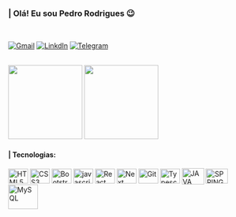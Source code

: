 ### | Olá! Eu sou Pedro Rodrigues 😉
<br/>

[![Gmail](https://img.shields.io/badge/Gmail-D14836?style=for-the-badge&logo=gmail&logoColor=white)](mailto:pedrorsrodrigues1203@gmail.com)
[![LinkdIn](https://img.shields.io/badge/LinkedIn-0077B5?style=for-the-badge&logo=linkedin&logoColor=white)](https://www.linkedin.com/in/pedro-rodrigues-50986a262/)
[![Telegram](https://img.shields.io/badge/Telegram-2CA5E0?style=for-the-badge&logo=telegram&logoColor=white)](https://t.me/eupedrorodrigues) 

<br/>

<div>
    <img  height="150em" src="https://github-readme-stats.vercel.app/api?username=eupedrorodrigues&show_icons=true&theme=radical"/>
    <img  height="150em" src="https://github-readme-stats-eight-theta.vercel.app/api/top-langs/?username=eupedrorodrigues&layout=compact&langs_count=8&theme=radical"/>  
</div>


#### | Tecnologias:

<div style="display: inline_block">
    <img align="center"  alt="HTML5" src="https://cdn.jsdelivr.net/gh/devicons/devicon/icons/html5/html5-original.svg" height="30" width="40"/>
    <img align="center"  alt="CSS3" src="https://cdn.jsdelivr.net/gh/devicons/devicon/icons/css3/css3-original.svg" height="30" width="40" />
    <img align="center"  alt="Bootstrap" src="https://cdn.jsdelivr.net/gh/devicons/devicon/icons/bootstrap/bootstrap-original-wordmark.svg" height="30" width="40" />
    <img align="center"  alt="javascript" src="https://cdn.jsdelivr.net/gh/devicons/devicon/icons/javascript/javascript-original.svg"  height="30" width="40"/>
    <img align="center"  alt="React" src="https://cdn.jsdelivr.net/gh/devicons/devicon/icons/react/react-original.svg"  height="30" width="40"/>
    <img align="center"  alt="Next" src="https://cdn.jsdelivr.net/gh/devicons/devicon/icons/nextjs/nextjs-original.svg" backdrop-filter: invert(1) height="30" width="40"/>
    <img align="center"  alt="Git" src="https://cdn.jsdelivr.net/gh/devicons/devicon/icons/git/git-original.svg"  height="30" width="40"/>
    <img align="center"  alt="Typescript" src="https://cdn.jsdelivr.net/gh/devicons/devicon/icons/typescript/typescript-plain.svg"  height="30" width="40"/>
    <img align="center"  alt="JAVA" src="https://cdn.jsdelivr.net/gh/devicons/devicon/icons/java/java-original.svg"  height="33" width="45"/>
    <img align="center"  alt="SPRING" src="https://cdn.jsdelivr.net/gh/devicons/devicon@latest/icons/spring/spring-original.svg"  height="30" width="45"/>
    <img align="center"  alt="MySQL" src="https://cdn.jsdelivr.net/gh/devicons/devicon/icons/mysql/mysql-plain-wordmark.svg"  height="50" width="60"/>
    
</div><br/>
